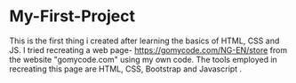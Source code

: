# My-First-Project
This is the first thing i created after learning the basics of HTML, CSS and JS.
I tried recreating a web page- https://gomycode.com/NG-EN/store from the website "gomycode.com" using my own code. 
The tools employed in recreating this page are HTML, CSS, Bootstrap and Javascript .
